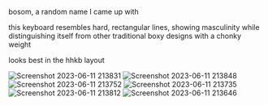 bosom, a random name I came up with

this keyboard resembles hard, rectangular lines, showing masculinity while distinguishing itself from other traditional boxy designs with a chonky weight

looks best in the hhkb layout

![Screenshot 2023-06-11 213831](https://github.com/salaadas/keyboard-files/assets/86865811/afe5c707-edd5-4628-9dee-2fa4663a6f5b)
![Screenshot 2023-06-11 213848](https://github.com/salaadas/keyboard-files/assets/86865811/62dc9521-3e11-4b85-9cd7-2c78371c4109)
![Screenshot 2023-06-11 213752](https://github.com/salaadas/keyboard-files/assets/86865811/cdbbd940-ea59-471b-8c9e-891e353c20d3)
![Screenshot 2023-06-11 213735](https://github.com/salaadas/keyboard-files/assets/86865811/18ff1cd8-6ed2-44b4-9e2e-76acd94c8ba8)
![Screenshot 2023-06-11 213812](https://github.com/salaadas/keyboard-files/assets/86865811/1a4c1466-3662-43d5-a470-b76c8f5f2349)
![Screenshot 2023-06-11 213646](https://github.com/salaadas/keyboard-files/assets/86865811/52306fcf-8dd0-4977-90d1-6f4273b16c0f)
